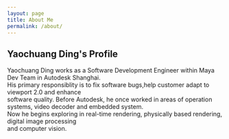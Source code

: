 ```yaml
---
layout: page
title: About Me
permalink: /about/
---
```


## Yaochuang Ding's Profile

Yaochuang Ding works as a Software Development Engineer within Maya Dev Team in Autodesk Shanghai.    
His primary responsiblity is to fix software bugs,help customer adapt to viewport 2.0 and enhance    
software quality. Before Autodesk, he once worked in areas of operation systems, video decoder and embedded system.    
Now he begins exploring in real-time rendering, physically based rendering, digital image processing      
and computer vision.


